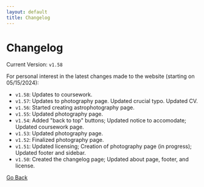 ```yaml
---
layout: default
title: Changelog
---
```


# Changelog

Current Version: `v1.58`

For personal interest in the latest changes made to the website (starting on 05/15/2024):

* `v1.58`: Updates to coursework.
* `v1.57`: Updates to photography page. Updated crucial typo. Updated CV. 
* `v1.56`: Started creating astrophotography page. 
* `v1.55`: Updated photography page.
* `v1.54`: Added "back to top" buttons; Updated notice to accomodate; Updated coursework page.
* `v1.53`: Updated photography page.
* `v1.52`: Finalized photography page.
* `v1.51`: Updated licensing; Creation of photography page (in progress); Updated footer and sidebar.
* `v1.50`: Created the changelog page; Updated about page, footer, and license.

[Go Back](/index.html)